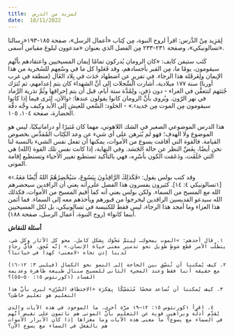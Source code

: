 ```yaml
---
title:  لمزيد من الدرس
date:  18/11/2022
---
```


لِمَزِيد مِنْ الدَّرس: اقرأ لروح النبوة، مِن كِتاب «أعمال الرسل»، صفحة ١٨٥-١٩٣«رسالتا تسالونيكي»، وصفحة ٢٣١-٢٣٣ مِن الفصل الذي بعنوان «مدعوون لبلوغ مقياس أسمى».

كَتَب ستيفن كايف: «كان الرومان يُدركون تمامًا إيمان المسيحيين واعتقادهم بأنَّهم سيقومون، يومًا ما، مِن القبر بأجسادهم، وقد فَعَلوا كل ما في وسْعِهم للسُخرية من هذا الإيمان ولِعَرقَلة هذا الرجاء. في تقريرٍ عن اضطهاد حَدَث في بِلاد الغَال (منطقة في غرب أوربا) سنة ١٧٧ ميلادية، أشارت السِّجلات إلى أنَّ الشهداء كان يتم إعدامهم، ثم تُترَك جُثثهم لتتعفَّن في العراء - دون دَفن، ولِمُدَّة ستة أيام، قبل أن يتم إحراقها وثُمَّ تذرية الرَّماد في نهر الرّون. ويُروى بأنَّ الرومان كانوا يقولون عندها: ‹والآن، لِنَرى فيما إذا كانوا سيقومون مِن الموت مِن جَديد›.» - الخلود: السَّعي للعيش إلى الأبد وكيف وجَّه دفَّة الحضارة، صفحة ١٠٤، ١٠٥.

هذا الدرس الموضوعي الصغير في الشك اللاهوتي، مهما كان مُثيرًا أو دراماتيكيًا، ليس هو الموضوع ولا الهدف؛ فهو لم يُبَرهن على أي شيء عن وعد الكِتَاب المُقدَّس بخصوص القيامة. فالقوة التي أقامَت يسوع من الأموات، يمكنها أن تفعل نفس الشيء بالنسبة لنا نحن أيضًا، بِغَضِّ النظر عن حالة الجَسَد. وفي النهاية، إذا كانت نفس تلك القوة (الله) هي التي خَلَقَت، ودَعَمَت الكون بأسْرِه، فهي بالتأكيد تستطيع تغيير الأحياء وتستطيع إقامة الموتى.

«وقد كتب بولس يقول: ‹فَكَذلِكَ الرَّاقِدُونَ بِيَسُوعَ، سَيُحْضِرُهُمُ اللهُ أَيْضًا مَعَهُ.› [١تسالونيكي ٤: ١٤]. كثيرون يفسرون هذا الفصل على أنه يعني أن الراقدين سيحضرهم الله مع المسيح من السماء. ولكن بولس يعني أنه كما أُقيم المسيح من الأموات، فكذلك الله سيدعو القديسين الراقدين ليخرجوا من قبورهم ويأخذهم معه إلى السماء. فما أثمن هذا العزاء وما أمجد هذا الرجاء، ليس فقط للكنيسة في تسالونيكي، بل لكل المسيحيين أينما كانوا» (روح النبوة، أعمال الرسل، صفحة ١٨٨).

**أسئلة للنقاش**

`١. قال أحدهم: »الموت يمحوك… لِيتمَّ مَحْوَك بِشكل كامل، محو كل الآثار وكل شي، يتطلَّب الأمر قطع شوطٍ طويل نحو تدمير معنى حياة الإنسان.» إنَّه مُحِق. فأيُّ رجاءٍ لدينا إذن تجاه ‹لامعنى› كهذا في حياتنا؟`

`٢. كيف يُمكننا أن نُنسِّق بين الحاجة إلى النمو نحو الكمال (فيلبي ٣: ١٢-١٦) مع حقيقة أننا فقط وعند المجيء الثاني للمسيح سننال طبيعة طاهرة وعديمة الفساد (١كورنثوس ١٥: ٥٠–٥٥)؟`

`٣. كيف يُمكننا أن نُساعد شخصًا مُتَمَسِّكًا بِفِكرَة «الاختطاف السِّرّي» ليرى بأنَّ هذا التعليم هو تعليم خاطئ؟`

`٤. اقرأ ١كورنثوس ١٥: ١٢–١٩ مرَّة أخرى. ما الموجود في هذه الآيات والذي يُقدِّم أدلَّة وبراهين قوية عن التعليم بأنَّ الموتى هم نائمون على نقيض أنَّهم في السماء مع يسوع؟ ما معنى هذه الآيات وما مغزاها إذا كان الأبرار الأموات هم بالفعل في السماء مع يسوع الآن؟`